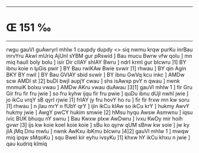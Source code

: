 ___
# Œ 151 ‰
---
rwgu gauVI guAwryrI mhlw 1 caupdy dupdy
<> siq nwmu krqw purKu inrBau
inrvYru Akwl mUriq AjUnI sYBM gur
pRswid ]
Bau mucu Bwrw vfw qolu ] mn miq haulI boly bolu ] isir Dir clIAY
shIAY Bwru ] ndrI krmI gur bIcwru ]1] BY ibnu koie n lµGis pwir ] BY
Bau rwiKAw Bwie svwir ]1] rhwau ] BY qin Agin BKY BY nwil ] BY Bau
GVIAY sbid svwir ] BY ibnu GwVq kcu inkc ] AMDw scw AMDI st ]2]
buDI bwjI aupjY cwau ] shs isAwxp pvY n qwau ] nwnk mnmuiK bolxu
vwau ] AMDw AKru vwau duAwau ]3]1] gauVI mhlw 1 ] fir Gru Gir fru
fir fru jwie ] so fru kyhw ijqu fir fru pwie ] quDu ibnu dUjI nwhI jwie
] jo ikCu vrqY sB qyrI rjwie ]1] frIAY jy fru hovY ho ru ] fir fir frxw
mn kw soru ]1] rhwau ] n jIau mrY n fUbY qrY ] ijin ikCu kIAw so ikCu
krY ] hukmy AwvY hukmy jwie ] AwgY pwCY hukim smwie ]2] hMsu hyqu Awsw
Asmwnu ] iqsu ivic BUK bhuqu nY swnu ] Bau Kwxw pIxw AwDwru ] ivxu KwDy
mir hoih gvwr ]3] ijs kw koie koeI koie koie ] sBu ko qyrw qUM sBnw kw
soie ] jw ky jIA jMq Dnu mwlu ] nwnk AwKxu ibKmu bIcwru ]4]2] gauVI
mhlw 1 ] mwqw miq ipqw sMqoKu ] squ BweI kir eyhu ivsyKu ]1] khxw hY
ikCu khxu n jwie ] qau kudriq kImiq
####
